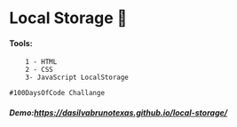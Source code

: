 # Local Storage :convenience_store:

#### Tools:

```
    1 - HTML
    2 - CSS
    3- JavaScript LocalStorage
```

```
#100DaysOfCode Challange
```

##### Demo:https://dasilvabrunotexas.github.io/local-storage/
